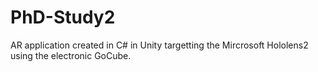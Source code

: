 # PhD-Study2
AR application created in C# in Unity targetting the Mircrosoft Hololens2 using the electronic GoCube.
